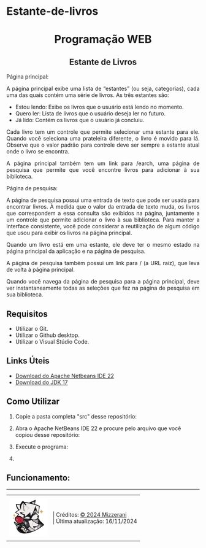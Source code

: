 # Estante-de-livros
<h1 align="center">Programação WEB</h1>

<div align="center">

</div>
    
<h2 align="center">Estante de Livros</h2> 

<div align="justify">
Página principal:

A página principal exibe uma lista de “estantes” (ou seja, categorias), cada uma das quais contém uma série de livros. As três estantes são:

 - Estou lendo: Exibe os livros que o usuário está lendo no momento.
 - Quero ler: Lista de livros que o usuário deseja ler no futuro.
 - Já lido: Contém os livros que o usuário já concluiu.

Cada livro tem um controle que permite selecionar uma estante para ele. Quando você seleciona uma prateleira diferente, o livro é movido para lá. Observe que o valor padrão para controle deve ser sempre a estante atual onde o livro se encontra.

A página principal também tem um link para /earch, uma página de pesquisa que permite que você encontre livros para adicionar à sua biblioteca.

Página de pesquisa:

A página de pesquisa possui uma entrada de texto que pode ser usada para encontrar livros. À medida que o valor da entrada de texto muda, os livros que correspondem a essa consulta são exibidos na página, juntamente a um controle que permite adicionar o livro à sua biblioteca. Para manter a interface consistente, você pode considerar a reutilização de algum código que usou para exibir os livros na página principal.

Quando um livro está em uma estante, ele deve ter o mesmo estado na página principal da aplicação e na página de pesquisa.

A página de pesquisa também possui um link para / (a URL raiz), que leva de volta à página principal.

Quando você navega da página de pesquisa para a página principal, deve ver instantaneamente todas as seleções que fez na página de pesquisa em sua biblioteca.
</div>

## Requisitos

- Utilizar o Git.
- Utilizar o Github desktop.
- Utilizar o Visual Stúdio Code.

## Links Úteis

- [Download do Apache Netbeans IDE 22](https://netbeans.apache.org/front/main/download/nb100/nb100/)
- [Download do JDK 17](https://www.oracle.com/br/java/technologies/downloads/#jdk17-windows)

## Como Utilizar

1. Copie a pasta completa "src" desse repositório:

2. Abra o Apache NetBeans IDE 22 e procure pelo arquivo que você copiou desse repositório:

3. Execute o programa:

4. 

## Funcionamento:

-----

<div>
<table align="center">
<tr>
 <td align="center" colspan="2"></td>
</tr> 
<tr>
<td>
<a href="https://github.com/Mizzerani" target="_blank"><img src="https://github.com/Mizzerani/Estante-de-livros/blob/main/img/Lycaon.png" width="100px" height="100px"/></a>
</td>
<td>
| Créditos: <a href="https://github.com/Mizzerani" target="_blank">© 2024 Mizzerani</a><br />
| Última atualização: 16/11/2024
</td>
</tr>
<tr>
 <td align="center" colspan="2"></td>
</tr> 
</table>
</div>
    



